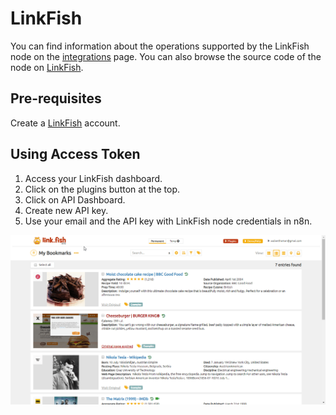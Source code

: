 # LinkFish

You can find information about the operations supported by the LinkFish node on the [integrations](https://n8n.io/integrations/n8n-nodes-base.linkFish) page. You can also browse the source code of the node on [LinkFish](https://github.com/n8n-io/n8n/tree/master/packages/nodes-base/nodes/LinkFish).

## Pre-requisites

Create a [LinkFish](https://link.fish/) account.

## Using Access Token

1. Access your LinkFish dashboard.
2. Click on the plugins button at the top.
3. Click on API Dashboard.
4. Create new API key.
5. Use your email and the API key with LinkFish node credentials in n8n.

![Getting LinkFish credentials](./using-access-token.gif)
